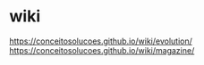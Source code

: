 # wiki

https://conceitosolucoes.github.io/wiki/evolution/
https://conceitosolucoes.github.io/wiki/magazine/
